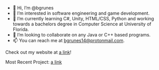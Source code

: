 - 👋 Hi, I’m @bgrunes
- 👀 I’m interested in software engineering and game development.
- 🌱 I’m currently learning C#, Unity, HTML/CSS, Python and working towards a bachelors degree in Computer Science at University of Florida.
- 💞️ I’m looking to collaborate on any Java or C++ based programs.
- 📫 You can reach me at bgrunes14@protonmail.com.

Check out my website at [a link](bgrunes.github.io)!

Most Recent Project:
[a link](gatorvidhci.weebly.com)

<!---
bgrunes/bgrunes is a ✨ special ✨ repository because its `README.md` (this file) appears on your GitHub profile.
You can click the Preview link to take a look at your changes.
--->
